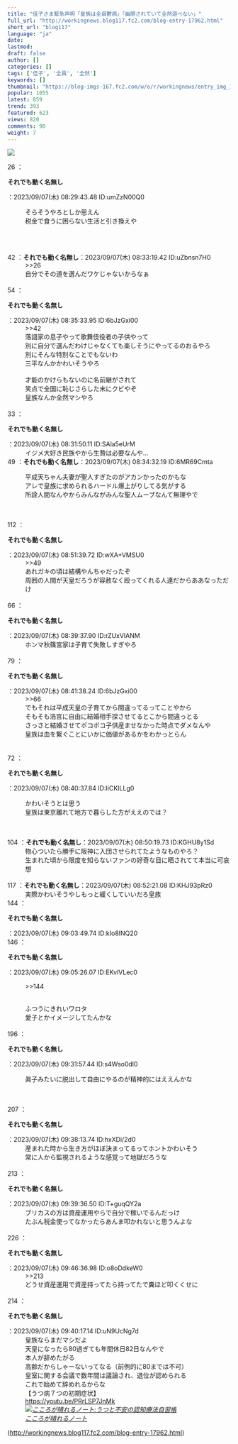 ```yaml
---
title: "佳子さま緊急声明「皇族は全員鬱病」「幽閉されていて全然遊べない」"
full_url: "http://workingnews.blog117.fc2.com/blog-entry-17962.html"
short_url: "blog117"
language: "ja"
date: 
lastmod: 
draft: false
author: []
categories: []
tags: ['佳子', '全員', '全然']
keywords: []
thumbnail: "https://blog-imgs-167.fc2.com/w/o/r/workingnews/entry_img_17962.jpg"
popular: 1055
latest: 859
trend: 393
featured: 623
views: 820
comments: 90
weight: 7
---
```


![](https://blog-imgs-167.fc2.com/w/o/r/workingnews/entry_img_17962.jpg)

<dl class='thread'><dt>26 ：<p><b>それでも動く名無し</b></p>：2023/09/07(木) 08:29:43.48 ID:umZzN00Q0 <br></dt><dd><p>そらそうやろとしか思えん <br>税金で食うに困らない生活と引き換えや </p><br><dd><p></p> <dd><p></p> <br></dd></dd></dd><dt>42 ：<b>それでも動く名無し</b>：2023/09/07(木) 08:33:19.42 ID:uZbnsn7H0 <br></dt><dd>>>26 <br>自分でその道を選んだワケじゃないからなぁ <dd><br> </dd></dd><dt>54 ：<p><b>それでも動く名無し</b></p>：2023/09/07(木) 08:35:33.95 ID:6bJzGxi00 <br></dt><dd>>>42 <br>落語家の息子やって歌舞伎役者の子供やって <br>別に自分で選んだわけじゃなくても楽しそうにやってるのおるやろ <br>別にそんな特別なことでもないわ <br>三平なんかかわいそうやろ <br><dd><br>才能のかけらもないのに名前継がされて <br>笑点で全国に恥じさらした末にクビやぞ <br>皇族なんか全然マシやろ <br><dd><br> </dd></dd></dd><dt>33 ：<p><b>それでも動く名無し</b></p>：2023/09/07(木) 08:31:50.11 ID:SAla5eUrM <br></dt><dd>イジメ大好き民族やから生贄は必要なんや…<br></dd><dt>49 ：<b>それでも動く名無し</b>：2023/09/07(木) 08:34:32.19 ID:6MR69Cmta <br></dt><dd><p>平成天ちゃん夫妻が聖人すぎたのがアカンかったのかもな <br>アレで皇族に求められるハードル爆上がりしてる気がする <br>所詮人間なんやからみんながみんな聖人ムーブなんて無理やで</p> <br><dd><br> </dd></dd><dt>112 ：<p><b>それでも動く名無し</b></p>：2023/09/07(木) 08:51:39.72 ID:wXA+VMSU0 <br></dt><dd>>>49 <br>あれガキの頃は結構やんちゃだったぞ <br>周囲の人間が天皇だろうが容赦なく殴ってくれる人達だからああなっただけ <dd><br> </dd></dd><dt>66 ：<p><b>それでも動く名無し</b></p>：2023/09/07(木) 08:39:37.90 ID:rZUxVlANM <br></dt><dd>ホンマ秋篠宮家は子育て失敗しすぎやろ <dd> <dd> <br></dd></dd></dd><dt>79 ：<p><b>それでも動く名無し</b></p>：2023/09/07(木) 08:41:38.24 ID:6bJzGxi00 <br></dt><dd>>>66 <br>でもそれは平成天皇の子育てから間違ってるってことやから <br>そもそも浩宮に自由に結婚相手探させてるとこから間違っとる <br>さっさと結婚させてポコポコ子供産ませなかった時点でダメなんや <br>皇族は血を繋ぐことにいかに価値があるかをわかっとらん <dd> <dd><br> <br></dd></dd></dd><dt>72 ：<p><b>それでも動く名無し</b></p>：2023/09/07(木) 08:40:37.84 ID:IiCKILLg0 <br></dt><dd><p>かわいそうとは思う <br>皇族は東京離れて地方で暮らした方がええのでは？ </p><br><dd><br> </dd></dd><dt>104 ：<b>それでも動く名無し</b>：2023/09/07(木) 08:50:19.73 ID:KGHU8y1Sd <br></dt><dd>物心ついたら勝手に阪神に入団させられてたようなものやろ？ <br>生まれた頃から限度を知らないファンの好奇な目に晒されてて本当に可哀想 <br><dd><br> </dd></dd><dt>117 ：<b>それでも動く名無し</b>：2023/09/07(木) 08:52:21.08 ID:KHJ93pRz0 <br></dt><dd>実際かわいそうやしもっと緩くしていいだろ皇族 <br><dd> </dd></dd><dt>144 ：<p><b>それでも動く名無し</b></p>：2023/09/07(木) 09:03:49.74 ID:kIo8INQ20 <br></dt><dt>146 ：<p><b>それでも動く名無し</b></p>：2023/09/07(木) 09:05:26.07 ID:EKvlVLec0 <br></dt><dd><p>>>144</p> <br>ふつうにきれいワロタ <br>愛子とかイメージしてたんかな <br><dd><br> </dd></dd><dt>196 ：<p><b>それでも動く名無し</b></p>：2023/09/07(木) 09:31:57.44 ID:s4Wso0dl0 <br></dt><dd><p>眞子みたいに脱出して自由にやるのが精神的にはええんかな </p><br><dd><br> </dd></dd><dt>207 ：<p><b>それでも動く名無し</b></p>：2023/09/07(木) 09:38:13.74 ID:hxXDi/2d0 <br></dt><dd>産まれた時から生き方がほぼ決まってるってホントかわいそう <br>常に人から監視されるような感覚って地獄だろうな <br><dd><br> </dd></dd><dt>213 ：<p><b>それでも動く名無し</b></p>：2023/09/07(木) 09:39:36.50 ID:T+guqQY2a <br></dt><dd>ブリカスの方は資産運用やらで自分で稼いでるんだっけ <br>たぶん税金使ってなかったらあんま叩かれないと思うんよな <dd><br> </dd></dd><dt>226 ：<p><b>それでも動く名無し</b></p>：2023/09/07(木) 09:46:36.98 ID:o8oDdkeW0 <br></dt><dd>>>213 <br>どうせ資産運用で資産持ってたら持ってたで糞ほど叩くくせに <br><dd><br> </dd></dd><dt>214 ：<p><b>それでも動く名無し</b></p>：2023/09/07(木) 09:40:17.14 ID:uN9UcNg7d <br></dt><dd>皇族ならまだマシだよ <br>天皇になったら80過ぎても年間休日82日なんやで <br>本人が辞めたがる <br>高齢だからしゃーないってなる（前例的に80までは不可） <br>皇室に関する会議で数年間は議論され、退位が認められる <br>これで始めて辞めれるからな <br><dd>【うつ病７つの初期症状】 <br><dd><a href='https://youtu.be/PRrLSP7JnMk' target='_blank'>https://youtu.be/PRrLSP7JnMk</a><br><dd><em><a href='https://www.amazon.co.jp/exec/obidos/ASIN/442211283X/worksw-22/' target='_blank'><img alt='こころが晴れるノート:うつと不安の認知療法自習帳' src='https://m.media-amazon.com/images/I/51GU0AjQhuL._SL160_.jpg'></a><br><a href='https://www.amazon.co.jp/exec/obidos/ASIN/442211283X/worksw-22/' target='_blank'>こころが晴れるノート</a> </em></dd></dd></dd></dd></dl> 

(http://workingnews.blog117.fc2.com/blog-entry-17962.html)

